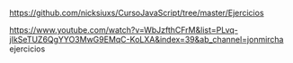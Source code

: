 https://github.com/nicksiuxs/CursoJavaScript/tree/master/Ejercicios

https://www.youtube.com/watch?v=WbJzfthCFrM&list=PLvq-jIkSeTUZ6QgYYO3MwG9EMqC-KoLXA&index=39&ab_channel=jonmircha
ejercicios